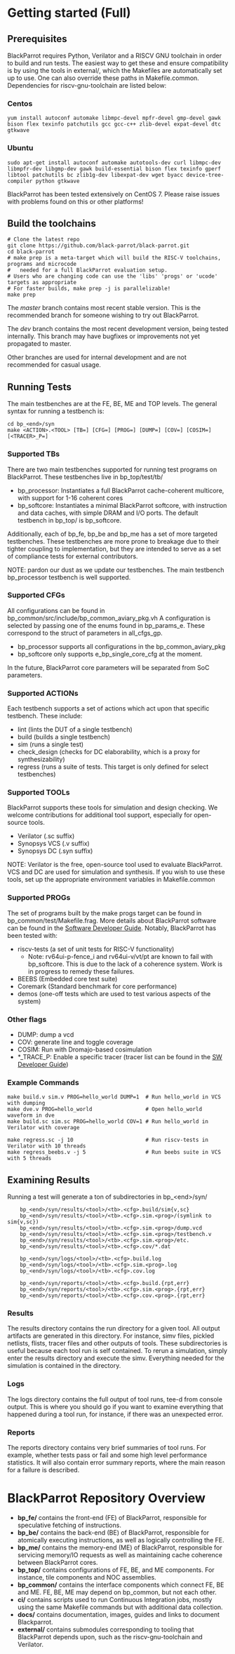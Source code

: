# Getting started (Full)
## Prerequisites
BlackParrot requires Python, Verilator and a RISCV GNU toolchain in order to build and run tests. The easiest way to get these and ensure compatibility is by using the tools in external/, which the Makefiles are automatically set up to use. One can also override these paths in Makefile.common.  Dependencies for riscv-gnu-toolchain are listed below:

### Centos

    yum install autoconf automake libmpc-devel mpfr-devel gmp-devel gawk  bison flex texinfo patchutils gcc gcc-c++ zlib-devel expat-devel dtc gtkwave

### Ubuntu

    sudo apt-get install autoconf automake autotools-dev curl libmpc-dev libmpfr-dev libgmp-dev gawk build-essential bison flex texinfo gperf libtool patchutils bc zlib1g-dev libexpat-dev wget byacc device-tree-compiler python gtkwave

BlackParrot has been tested extensively on CentOS 7. Please raise issues with problems found on this or other platforms! 

## Build the toolchains
    # Clone the latest repo
    git clone https://github.com/black-parrot/black-parrot.git
    cd black-parrot
    # make prep is a meta-target which will build the RISC-V toolchains, programs and microcode
    #   needed for a full BlackParrot evaluation setup.
    # Users who are changing code can use the 'libs' 'progs' or 'ucode' targets as appropriate
    # For faster builds, make prep -j is parallelizable!
    make prep

The *master* branch contains most recent stable version. This is the recommended branch for someone wishing to try out BlackParrot.

The *dev* branch contains the most recent development version, being tested internally. This branch may have bugfixes or improvements not yet propagated to master.

Other branches are used for internal development and are not recommended for casual usage.

## Running Tests
The main testbenches are at the FE, BE, ME and TOP levels. The general syntax for running a testbench is:
    
    cd bp_<end>/syn
    make <ACTION>.<TOOL> [TB=] [CFG=] [PROG=] [DUMP=] [COV=] [COSIM=] [<TRACER>_P=]
    
### Supported TBs
There are two main testbenches supported for running test programs on BlackParrot. These testbenches live in bp_top/test/tb/
- bp_processor: Instantiates a full BlackParrot cache-coherent multicore, with support for 1-16 coherent cores
- bp_softcore: Instantiates a minimal BlackParrot softcore, with instruction and data caches, with simple DRAM and I/O ports.
The default testbench in bp_top/ is bp_softcore.

Additionally, each of bp_fe, bp_be and bp_me has a set of more targeted testbenches. These testbenches are more prone to breakage due to their tighter coupling to implementation, but they are intended to serve as a set of compliance tests for external contributors.

NOTE: pardon our dust as we update our testbenches. The main testbench bp_processor testbench is well supported.

### Supported CFGs
All configurations can be found in bp\_common/src/include/bp_common_aviary_pkg.vh
A configuration is selected by passing one of the enums found in bp_params_e. These correspond to the struct of parameters in all_cfgs_gp.
- bp_processor supports all configurations in the bp_common_aviary_pkg
- bp_softcore only supports e_bp_single_core_cfg at the moment.

In the future, BlackParrot core parameters will be separated from SoC parameters.

### Supported ACTIONs
Each testbench supports a set of actions which act upon that specific testbench. These include:
- lint (lints the DUT of a single testbench)
- build (builds a single testbench)
- sim (runs a single test)
- check_design (checks for DC elaborability, which is a proxy for synthesizability)
- regress (runs a suite of tests. This target is only defined for select testbenches)

### Supported TOOLs
BlackParrot supports these tools for simulation and design checking. We welcome contributions for additional tool support, especially for open-source tools.
- Verilator (.sc suffix)
- Synopsys VCS (.v suffix)
- Synopsys DC (.syn suffix)

NOTE: Verilator is the free, open-source tool used to evaluate BlackParrot.  VCS and DC are used for simulation and synthesis. If you wish to use these tools, set up the appropriate environment variables in Makefile.common

### Supported PROGs
The set of programs built by the make progs target can be found in bp_common/test/Makefile.frag. More details about BlackParrot software can be found in the [Software Developer Guide](software_guide.md).
Notably, BlackParrot has been tested with:
- riscv-tests (a set of unit tests for RISC-V functionality)
  - Note: rv64ui-p-fence_i and rv64ui-v/vt/pt are known to fail with bp_softcore. This is due to the
    lack of a coherence system. Work is in progress to remedy these failures.
- BEEBS (Embedded core test suite)
- Coremark (Standard benchmark for core performance)
- demos (one-off tests which are used to test various aspects of the system)

### Other flags
- DUMP: dump a vcd
- COV: generate line and toggle coverage
- COSIM: Run with Dromajo-based cosimulation
- *\_TRACE\_P: Enable a specific tracer (tracer list can be found in the [SW Developer Guide](software_guide.md))

### Example Commands
    make build.v sim.v PROG=hello_world DUMP=1  # Run hello_world in VCS with dumping
    make dve.v PROG=hello_world                 # Open hello_world waveform in dve
    make build.sc sim.sc PROG=hello_world COV=1 # Run hello_world in Verilator with coverage

    make regress.sc -j 10                       # Run riscv-tests in Verilator with 10 threads
    make regress_beebs.v -j 5                   # Run beebs suite in VCS with 5 threads

## Examining Results
Running a test will generate a ton of subdirectories in bp_\<end\>/syn/

        bp_<end>/syn/results/<tool>/<tb>.<cfg>.build/sim{v,sc}
        bp_<end>/syn/results/<tool>/<tb>.<cfg>.sim.<prog>/(symlink to sim{v,sc})
        bp_<end>/syn/results/<tool>/<tb>.<cfg>.sim.<prog>/dump.vcd
        bp_<end>/syn/results/<tool>/<tb>.<cfg>.sim.<prog>/testbench.v
        bp_<end>/syn/results/<tool>/<tb>.<cfg>.sim.<prog>/etc.
        bp_<end>/syn/results/<tool>/<tb>.<cfg>.cov/*.dat

        bp_<end>/syn/logs/<tool>/<tb>.<cfg>.build.log
        bp_<end>/syn/logs/<tool>/<tb>.<cfg>.sim.<prog>.log
        bp_<end>/syn/logs/<tool>/<tb>.<cfg>.cov.log

        bp_<end>/syn/reports/<tool>/<tb>.<cfg>.build.{rpt,err}
        bp_<end>/syn/reports/<tool>/<tb>.<cfg>.sim.<prog>.{rpt,err}
        bp_<end>/syn/reports/<tool>/<tb>.<cfg>.cov.<prog>.{rpt,err}

### Results
The results directory contains the run directory for a given tool. All output artifacts are generated in this directory. For instance, simv files, pickled netlists, flists, tracer files and other outputs of tools. These subdirectories is useful because each tool run is self contained. To rerun a simulation, simply enter the results directory and execute the simv. Everything needed for the simulation is contained in the directory.

### Logs
The logs directory contains the full output of tool runs, tee-d from console output. This is where you should go if you want to examine everything that happened during a tool run, for instance, if there was an unexpected error.

### Reports
The reports directory contains very brief summaries of tool runs. For example, whether tests pass or fail and some high level performance statistics. It will also contain error summary reports, where the main reason for a failure is described.

# BlackParrot Repository Overview
- **bp_fe/** contains the front-end (FE) of BlackParrot, responsible for speculative fetching of instructions.
- **bp_be/** contains the back-end (BE) of BlackParrot, responsible for atomically executing instructions, as well as logically controlling the FE.
- **bp_me/** contains the memory-end (ME) of BlackParrot, responsible for servicing memory/IO requests as well as maintaining cache coherence between BlackParrot cores. 
- **bp_top/** contains configurations of FE, BE, and ME components. For instance, tile components and NOC assemblies.
- **bp_common/** contains the interface components which connect FE, BE and ME. FE, BE, ME may depend on bp\_common, but not each other.
- **ci/** contains scripts used to run Continuous Integration jobs, mostly using the same Makefile commands but with additional data collection.
- **docs/** contains documentation, images, guides and links to document Blackparrot.
- **external/** contains submodules corresponding to tooling that BlackParrot depends upon, such as the riscv-gnu-toolchain and Verilator.


